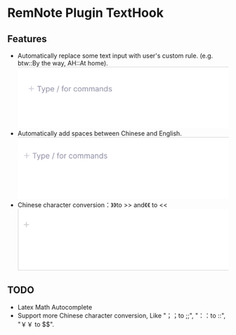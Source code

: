 # RemNote Plugin TextHook

## Features

- Automatically replace some text input with user's custom rule. (e.g. btw::By the way, AH::At home).
    ![](/images/custom.gif)
- Automatically add spaces between Chinese and English.
    ![](/images/space.gif)
- Chinese character conversion：》》to >> and《《 to <<
    ![](/images/command.gif)


## TODO

- Latex Math Autocomplete
- Support more Chinese character conversion, Like "；；to ;;", "：：to ::", "￥￥ to $$".


